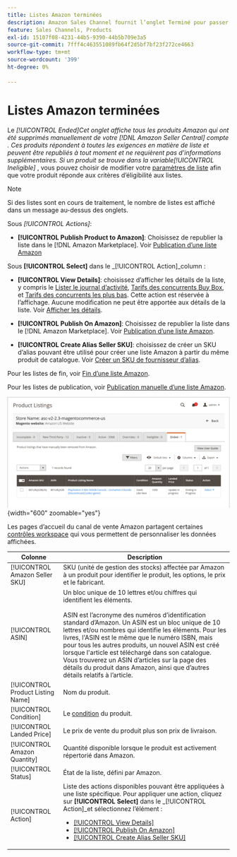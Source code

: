 ```yaml
---
title: Listes Amazon terminées
description: Amazon Sales Channel fournit l’onglet Terminé pour passer en revue les listes Amazon Marketplace terminées, qui peuvent être republiées lorsque vous le souhaitez.
feature: Sales Channels, Products
exl-id: 15107f08-4231-44b5-9390-44b5b709e3a5
source-git-commit: 7fff4c463551089fb64f2d5bf7bf23f272ce4663
workflow-type: tm+mt
source-wordcount: '399'
ht-degree: 0%

---
```


# Listes Amazon terminées

Le _[!UICONTROL Ended]_Cet onglet affiche tous les produits Amazon qui ont été supprimés manuellement de votre [!DNL Amazon Seller Central] compte . Ces produits répondent à toutes les exigences en matière de liste et peuvent être republiés à tout moment et ne requièrent pas d’informations supplémentaires. Si un produit se trouve dans la variable_[!UICONTROL Ineligible]_ , vous pouvez choisir de modifier votre [paramètres de liste](./listing-settings.md) afin que votre produit réponde aux critères d’éligibilité aux listes.

>[!NOTE]
>
>Si des listes sont en cours de traitement, le nombre de listes est affiché dans un message au-dessus des onglets.

Sous _[!UICONTROL Actions]_:

- **[!UICONTROL Publish Product to Amazon]**: Choisissez de republier la liste dans le [!DNL Amazon Marketplace]. Voir [Publication d’une liste Amazon](./publish-listings-manually.md)

Sous **[!UICONTROL Select]** dans le _[!UICONTROL Action]_column :

- **[!UICONTROL View Details]**: choisissez d’afficher les détails de la liste, y compris le [Lister le journal d’activité](./product-listing-details.md#listing-activity-log), [Tarifs des concurrents Buy Box](./product-listing-details.md#buy-box-competitor-pricing), et [Tarifs des concurrents les plus bas](./product-listing-details.md#lowest-competitor-pricing). Cette action est réservée à l’affichage. Aucune modification ne peut être apportée aux détails de la liste. Voir [Afficher les détails](./product-listing-details.md).

- **[!UICONTROL Publish On Amazon]**: Choisissez de republier la liste dans le [!DNL Amazon Marketplace]. Voir [Publication d’une liste Amazon](./publish-listings-manually.md).

- **[!UICONTROL Create Alias Seller SKU]**: choisissez de créer un SKU d’alias pouvant être utilisé pour créer une liste Amazon à partir du même produit de catalogue. Voir [Créer un SKU de fournisseur d’alias](./create-alias-seller-sku.md).

Pour les listes de fin, voir [Fin d’une liste Amazon](./end-listings-manually.md).

Pour les listes de publication, voir [Publication manuelle d’une liste Amazon](./publish-listings-manually.md).

![Listes Amazon terminées](assets/amazon-ended-listings.png){width="600" zoomable="yes"}

Les pages d’accueil du canal de vente Amazon partagent certaines [contrôles workspace](./workspace-controls.md) qui vous permettent de personnaliser les données affichées.

| Colonne | Description |
|-----------------------------------|------------------------------------------------------------------------------------------------------------------------------------------------------------------------------------------------------------------------------------------------------------------------------------------------------------------------------------------------------------------------------------------------------------------------------------------------------------------------------------|
| [!UICONTROL Amazon Seller SKU] | SKU (unité de gestion des stocks) affectée par Amazon à un produit pour identifier le produit, les options, le prix et le fabricant. |
| [!UICONTROL ASIN] | Un bloc unique de 10 lettres et/ou chiffres qui identifient les éléments.<br><br>ASIN est l’acronyme des numéros d’identification standard d’Amazon. Un ASIN est un bloc unique de 10 lettres et/ou nombres qui identifie les éléments. Pour les livres, l&#39;ASIN est le même que le numéro ISBN, mais pour tous les autres produits, un nouvel ASIN est créé lorsque l&#39;article est téléchargé dans son catalogue. Vous trouverez un ASIN d’articles sur la page des détails du produit dans Amazon, ainsi que d’autres détails relatifs à l’article. |
| [!UICONTROL Product Listing Name] | Nom du produit. |
| [!UICONTROL Condition] | Le [condition](./product-listing-condition.md) du produit. |
| [!UICONTROL Landed Price] | Le prix de vente du produit plus son prix de livraison. |
| [!UICONTROL Amazon Quantity] | Quantité disponible lorsque le produit est activement répertorié dans Amazon. |
| [!UICONTROL Status] | État de la liste, défini par Amazon. |
| [!UICONTROL Action] | Liste des actions disponibles pouvant être appliquées à une liste spécifique. Pour appliquer une action, cliquez sur **[!UICONTROL Select]** dans le _[!UICONTROL Action]_et sélectionnez l’élément :<ul><li>[[!UICONTROL View Details]](./product-listing-details.md)</li><li>[[!UICONTROL Publish On Amazon]](./publish-listings-manually.md)</li><li>[[!UICONTROL Create Alias Seller SKU]](./create-alias-seller-sku.md#region-specific)</li></ul> |
